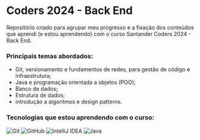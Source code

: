 # Coders 2024 - Back End

Repositório criado para agrupar meu progresso e a fixação dos conteúdos que aprendi (e estou aprendendo) com o curso Santander Coders 2024 - Back End.

### Principais temas abordados: 
*  Git, versionamento e fundamentos de redes, para gestão de código e infraestrutura;
*  Java e programação orientada a objetos (POO);
*  Banco de dados;
*  Estrutura de dados;
*  introdução a algoritmos e design patterns.

### Tecnologias que estou aprendendo com o curso:
<div style="display:inline_block">
  <img alt="Git" src="https://img.shields.io/badge/GIT-E44C30?style=for-the-badge&logo=git&logoColor=white" />
  <img alt="GitHub" src="https://img.shields.io/badge/GitHub-100000?style=for-the-badge&logo=github&logoColor=white" />
  <img alt="IntelliJ IDEA" src="https://img.shields.io/badge/IntelliJ_IDEA-000000.svg?style=for-the-badge&logo=intellij-idea&logoColor=white" />
  <img alt="Java" src="https://img.shields.io/badge/Java-ED8B00?style=for-the-badge&logo=openjdk&logoColor=white"/>
</div>



 


